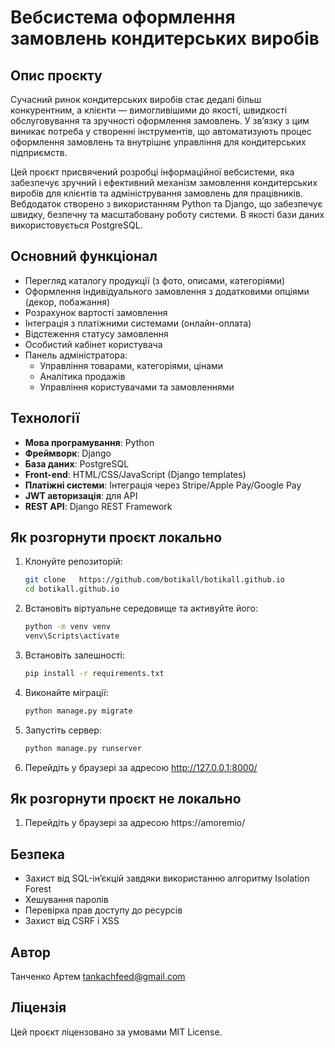# Вебсистема оформлення замовлень кондитерських виробів

## Опис проєкту

Сучасний ринок кондитерських виробів стає дедалі більш конкурентним, а клієнти — вимогливішими до якості, швидкості обслуговування та зручності оформлення замовлень. У зв’язку з цим виникає потреба у створенні інструментів, що автоматизують процес оформлення замовлень та внутрішнє управління для кондитерських підприємств.

Цей проєкт присвячений розробці інформаційної вебсистеми, яка забезпечує зручний і ефективний механізм замовлення кондитерських виробів для клієнтів та адміністрування замовлень для працівників. Вебдодаток створено з використанням Python та Django, що забезпечує швидку, безпечну та масштабовану роботу системи. В якості бази даних використовується PostgreSQL.

## Основний функціонал

- Перегляд каталогу продукції (з фото, описами, категоріями)
- Оформлення індивідуального замовлення з додатковими опціями (декор, побажання)
- Розрахунок вартості замовлення
- Інтеграція з платіжними системами (онлайн-оплата)
- Відстеження статусу замовлення
- Особистий кабінет користувача
- Панель адміністратора:
  - Управління товарами, категоріями, цінами
  - Аналітика продажів
  - Управління користувачами та замовленнями

## Технології

- **Мова програмування**: Python
- **Фреймворк**: Django
- **База даних**: PostgreSQL
- **Front-end**: HTML/CSS/JavaScript (Django templates)
- **Платіжні системи**: Інтеграція через Stripe/Apple Pay/Google Pay
- **JWT авторизація**: для API
- **REST API**: Django REST Framework

## Як розгорнути проєкт локально

1. Клонуйте репозиторій:
   ```bash
   git clone   https://github.com/botikall/botikall.github.io
   cd botikall.github.io
2. Встановіть віртуальне середовище та активуйте його:
   ```bash
   python -m venv venv
   venv\Scripts\activate 
4. Встановіть залешності:
   ```bash
   pip install -r requirements.txt

6. Виконайте міграції:
   ```bash
   python manage.py migrate
8. Запустіть сервер:
   ```bash
   python manage.py runserver
10. Перейдіть у браузері за адресою http://127.0.0.1:8000/

## Як розгорнути проєкт не локально
1. Перейдіть у браузері за адресою https://amoremio/
## Безпека
- Захист від SQL-ін’єкцій завдяки використанню алгоритму Isolation Forest
- Хешування паролів
- Перевірка прав доступу до ресурсів
- Захист від CSRF і XSS
## Автор
Танченко Артем
tankachfeed@gmail.com
## Ліцензія
Цей проєкт ліцензовано за умовами MIT License.
   
    
   
   


